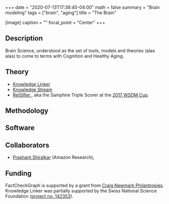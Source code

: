 +++
date = "2020-07-13T17:38:40-04:00"
math = false
summary = "Brain modeling"
tags = ["brain", "aging"]
title = "The Brain"

[image]
  caption = ""
  focal_point = "Center"
+++

## Description

Brain Science, understood as the set of tools, models and theories (alas alas) to come to terms with Cognition and Healthy Aging.

## Theory

* [Knowledge Linker <sup><i class="fas fa-external-link-alt"></i></sup>](//github.com/glciampaglia/knowledge_linker)
* [Knowledge Stream <sup><i class="fas fa-external-link-alt"></i></sup>](//github.com/shiralkarprashant/knowledgestream)
* [RelSifter <sup><i class="fas fa-external-link-alt"></i></sup>](//github.com/shiralkarprashant/samphire), aka the Samphire Triple Scorer at the [2017 WSDM Cup](//wsdm-cup-2017.org).

## Methodology
## Software

## Collaborators

* [Prashant Shiralkar](https://sites.google.com/site/shiralkarprashant/) (Amazon Research),


## Funding

FactCheckGraph is supported by a grant from [Craig Newmark Philantropies](https://craignewmarkphilanthropies.org/). Knowledge Linker was partially supported by the Swiss National Science Foundation ([project no. 142353](http://p3.snf.ch/project-142353)).
